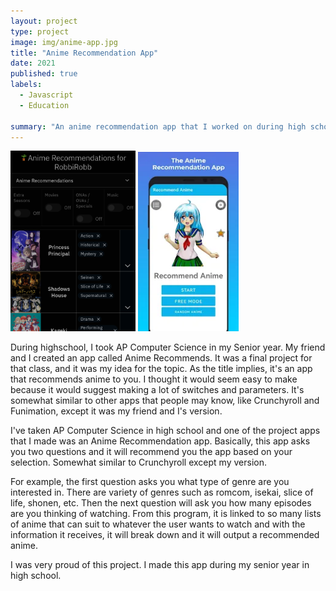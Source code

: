 ```yaml
---
layout: project
type: project
image: img/anime-app.jpg
title: "Anime Recommendation App"
date: 2021
published: true
labels:
  - Javascript
  - Education
  
summary: "An anime recommendation app that I worked on during high school."
---
```


<div class="text-center p-4">
  <img width="200px" src="../img/anime-app-2.png" class="img-thumbnail" >
  <img width="161px" src="../img/unnamed.webp" class="img-thumbnail" >
</div>

During highschool, I took AP Computer Science in my Senior year. My friend and I created an app called Anime Recommends. It was a final project for that class, and it was my idea for the topic. As the title implies, it's an app that recommends anime to you. I thought it would seem easy to make because it would suggest making a lot of switches and parameters. It's somewhat similar to other apps that people may know, like Crunchyroll and Funimation, except it was my friend and I's version.




I've taken AP Computer Science in high school and one of the project apps that I made was an Anime Recommendation app. Basically, this app asks you two questions and it will recommend you the app based on your selection. Somewhat similar to Crunchyroll except my version.

For example, the first question asks you what type of genre are you interested in. There are variety of genres such as romcom, isekai, slice of life, shonen, etc. Then the next question will ask you how many episodes
are you thinking of watching. From this program, it is linked to so many lists of anime that can suit to whatever the user wants to watch and with the information it receives, it will break down and it will output a recommended anime.

I was very proud of this project. I made this app during my senior year in high school.
